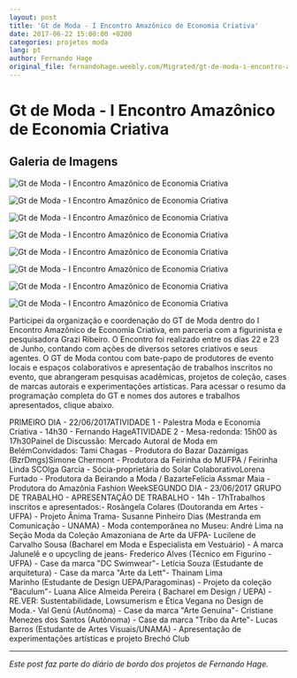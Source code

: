 ```yaml
---
layout: post
title: 'Gt de Moda - I Encontro Amazônico de Economia Criativa'
date: 2017-06-22 15:00:00 +0200
categories: projetos moda
lang: pt
author: Fernando Hage
original_file: fernandohage.weebly.com/Migrated/gt-de-moda-i-encontro-amazonico-de-economia-criativa.html
---
```


# Gt de Moda - I Encontro Amazônico de Economia Criativa

## Galeria de Imagens

![Gt de Moda - I Encontro Amazônico de Economia Criativa](/assets/images/gt-de-moda-i-encontro-amazonico-de-economia-criativa-01.jpg)

![Gt de Moda - I Encontro Amazônico de Economia Criativa](/assets/images/gt-de-moda-i-encontro-amazonico-de-economia-criativa-02.jpg)

![Gt de Moda - I Encontro Amazônico de Economia Criativa](/assets/images/gt-de-moda-i-encontro-amazonico-de-economia-criativa-03.jpg)

![Gt de Moda - I Encontro Amazônico de Economia Criativa](/assets/images/gt-de-moda-i-encontro-amazonico-de-economia-criativa-04.jpg)

![Gt de Moda - I Encontro Amazônico de Economia Criativa](/assets/images/gt-de-moda-i-encontro-amazonico-de-economia-criativa-05.jpg)

![Gt de Moda - I Encontro Amazônico de Economia Criativa](/assets/images/gt-de-moda-i-encontro-amazonico-de-economia-criativa-06.jpg)

![Gt de Moda - I Encontro Amazônico de Economia Criativa](/assets/images/gt-de-moda-i-encontro-amazonico-de-economia-criativa-07.jpg)

![Gt de Moda - I Encontro Amazônico de Economia Criativa](/assets/images/gt-de-moda-i-encontro-amazonico-de-economia-criativa-08.jpg)

Participei da organização e coordenação do GT de Moda dentro do I Encontro Amazônico de Economia Criativa, em parceria com a figurinista e pesquisadora Grazi Ribeiro. O Encontro foi realizado entre os dias 22 e 23 de Junho, contando com ações de diversos setores criativos e seus agentes. O GT de Moda contou com bate-papo de produtores de evento locais e espaços colaborativos e apresentação de trabalhos inscritos no evento, que abrangeram pesquisas acadêmicas, projetos de coleção, cases de marcas autorais e experimentações artísticas. ​Para acessar o resumo da programação completa do GT e nomes dos autores e trabalhos apresentados, clique abaixo.

​PRIMEIRO DIA - 22/06/2017ATIVIDADE 1 - Palestra Moda e Economia Criativa - 14h30 - Fernando HageATIVIDADE 2 - Mesa-redonda: 15h00 às 17h30Painel de Discussão: Mercado Autoral de Moda em BelémConvidados: Tami Chagas - Produtora do Bazar Dazamigas (BzrDmgs)Simone Chermont - Produtora da Feirinha do MUFPA / Feirinha Linda SCOlga Garcia - Sócia-proprietária do Solar ColaborativoLorena Furtado - Produtora da Beirando a Moda / BazarteFelicia Assmar Maia - Produtora do Amazônia Fashion WeekSEGUNDO DIA - 23/06/2017 GRUPO DE TRABALHO - APRESENTAÇÃO DE TRABALHO - 14h - 17hTrabalhos inscritos e apresentados:- Rosângela Colares (Doutoranda em Artes - UFPA) - Projeto Ânima Trama- Susanne Pinheiro Dias (Mestranda em Comunicação - UNAMA) - Moda contemporânea no Museu: André Lima na Seção Moda da Coleção Amazoniana de Arte da UFPA- Lucilene de Carvalho Sousa (Bacharel em Moda e Especialista em Vestuário) - A marca Jalunelê e o upcycling de jeans- Frederico Alves (Técnico em Figurino - UFPA) - Case da marca "DC Swimwear"- Letícia Souza (Estudante de arquitetura) - Case da marca "Arte da Lett"- Thainam Lima Marinho (Estudante de Design UEPA/Paragominas) - Projeto da coleção "Baculum"- Luana Alice Almeida Pereira ( Bacharel em Design / UEPA) - RE.VER: Sustentabilidade, Lowsumerism e Ética Vegana no Design de Moda.- Val Genú (Autônoma) - Case da marca "Arte Genuina"- Cristiane Menezes dos Santos (Autônoma) - Case da marca "Tribo da Arte"- Lucas Barros (Estudante de Artes Visuais/UNAMA) - Apresentação de experimentações artísticas e projeto Brechó Club

---

*Este post faz parte do diário de bordo dos projetos de Fernando Hage.*